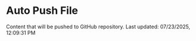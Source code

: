# Auto Push File

Content that will be pushed to GitHub repository.
Last updated: 07/23/2025, 12:09:31 PM